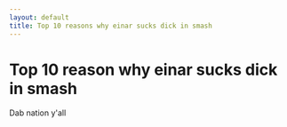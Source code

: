 ```yaml
---
layout: default
title: Top 10 reasons why einar sucks dick in smash
---
```

# Top 10 reason why einar sucks dick in smash

Dab nation y'all